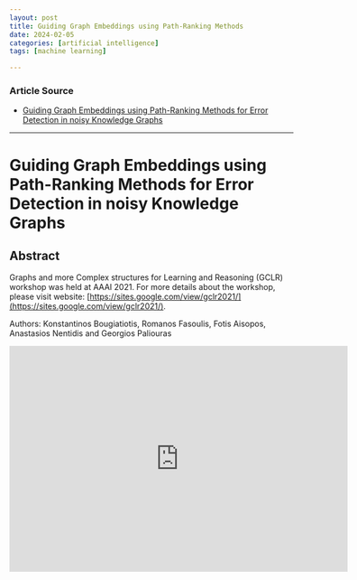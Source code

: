 ```yaml
---
layout: post
title: Guiding Graph Embeddings using Path-Ranking Methods
date: 2024-02-05
categories: [artificial intelligence]
tags: [machine learning]

---
```


### Article Source


* [Guiding Graph Embeddings using Path-Ranking Methods for Error Detection in noisy Knowledge Graphs](https://www.youtube.com/watch?v=zHl_pKJw-4s)

---

# Guiding Graph Embeddings using Path-Ranking Methods for Error Detection in noisy Knowledge Graphs


## Abstract

Graphs and more Complex structures for Learning and Reasoning (GCLR) workshop was held at AAAI 2021. For more details about the workshop, please visit website: [https://sites.google.com/view/gclr2021/​](https://sites.google.com/view/gclr2021/​).

Authors: Konstantinos Bougiatiotis, Romanos Fasoulis, Fotis Aisopos, Anastasios Nentidis and Georgios Paliouras

<iframe width="600" height="400" src="https://www.youtube.com/embed/zHl_pKJw-4s?si=UcvJf7KS7oYBOSTT" title="YouTube video player" frameborder="0" allow="accelerometer; autoplay; clipboard-write; encrypted-media; gyroscope; picture-in-picture; web-share" allowfullscreen></iframe>